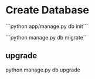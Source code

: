 # Create Database
´´´python app/manage.py db init´´´

´´´python manage.py db migrate´´

## upgrade
python manage.py db upgrade

